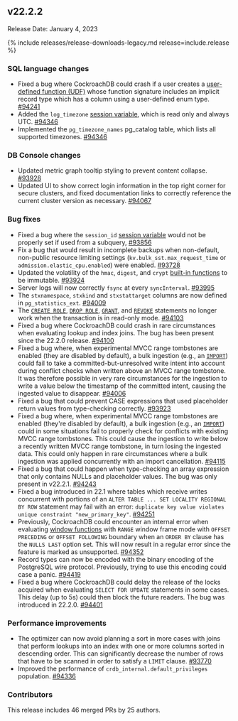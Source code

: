 ## v22.2.2

Release Date: January 4, 2023

{% include releases/release-downloads-legacy.md release=include.release %}

<h3 id="v22-2-2-sql-language-changes">SQL language changes</h3>

- Fixed a bug where CockroachDB could crash if a user creates a [user-defined function (UDF)](https://www.cockroachlabs.com/docs/v22.2/user-defined-functions) whose function signature includes an implicit record type which has a column using a user-defined enum type. [#94241][#94241]
- Added the `log_timezone` [session variable](https://www.cockroachlabs.com/docs/v22.2/set-vars), which is read only and always UTC. [#94346][#94346]
- Implemented the `pg_timezone_names` pg_catalog table, which lists all supported timezones. [#94346][#94346]

<h3 id="v22-2-2-db-console-changes">DB Console changes</h3>

- Updated metric graph tooltip styling to prevent content collapse. [#93928][#93928]
- Updated UI to show correct login information in the top right corner for secure clusters, and fixed documentation links to correctly reference the current cluster version as necessary. [#94067][#94067]

<h3 id="v22-2-2-bug-fixes">Bug fixes</h3>

- Fixed a bug where the `session_id` [session variable](https://www.cockroachlabs.com/docs/v22.2/set-vars) would not be properly set if used from a subquery, [#93856][#93856]
- Fix a bug that would result in incomplete backups when non-default, non-public resource limiting settings (`kv.bulk_sst.max_request_time` or `admission.elastic_cpu.enabled`) were enabled. [#93728][#93728]
- Updated the volatility of the `hmac`, `digest`, and `crypt` [built-in functions](https://www.cockroachlabs.com/docs/v22.2/functions-and-operators) to be immutable. [#93924][#93924]
- Server logs will now correctly `fsync` at every `syncInterval`. [#93995][#93995]
- The `stxnamespace`, `stxkind` and `stxstattarget` columns are now defined in `pg_statistics_ext`. [#94009][#94009]
- The [`CREATE ROLE`](https://www.cockroachlabs.com/docs/v22.2/create-role), [`DROP ROLE`](https://www.cockroachlabs.com/docs/v22.2/drop-role), [`GRANT`](https://www.cockroachlabs.com/docs/v22.2/grant), and [`REVOKE`](https://www.cockroachlabs.com/docs/v22.2/revoke) statements no longer work when the transaction is in read-only mode. [#94103][#94103]
- Fixed a bug where CockroachDB could crash in rare circumstances when evaluating lookup and index joins. The bug has been present since the 22.2.0 release. [#94100][#94100]
- Fixed a bug where, when experimental MVCC range tombstones are enabled (they are disabled by default), a bulk ingestion (e.g., an [`IMPORT`](https://www.cockroachlabs.com/docs/v22.2/import)) could fail to take a committed-but-unresolved write intent into account during conflict checks when written above an MVCC range tombstone. It was therefore possible in very rare circumstances for the ingestion to write a value below the timestamp of the committed intent, causing the ingested value to disappear. [#94006][#94006]
- Fixed a bug that could prevent CASE expressions that used placeholder return values from type-checking correctly. [#93923][#93923]
- Fixed a bug where, when experimental MVCC range tombstones are enabled (they're disabled by default), a bulk ingestion (e.g., an [`IMPORT`](https://www.cockroachlabs.com/docs/v22.2/import)) could in some situations fail to properly check for conflicts with existing MVCC range tombstones. This could cause the ingestion to write below a recently written MVCC range tombstone, in turn losing the ingested data. This could only happen in rare circumstances where a bulk ingestion was applied concurrently with an import cancellation. [#94115][#94115]
- Fixed a bug that could happen when type-checking an array expression that only contains NULLs and placeholder values. The bug was only present in v22.2.1. [#94243][#94243]
- Fixed a bug introduced in 22.1 where tables which receive writes concurrent with portions of an `ALTER TABLE ... SET LOCALITY REGIONAL BY ROW` statement may fail with an error: `duplicate key value violates unique constraint "new_primary_key"`. [#94251][#94251]
- Previously, CockroachDB could encounter an internal error when evaluating [window functions](https://www.cockroachlabs.com/docs/v22.2/window-functions) with `RANGE` window frame mode with `OFFSET PRECEDING` or `OFFSET FOLLOWING` boundary when an `ORDER BY` clause has the `NULLS LAST` option set. This will now result in a regular error since the feature is marked as unsupported. [#94352][#94352]
- Record types can now be encoded with the binary encoding of the PostgreSQL wire protocol. Previously, trying to use this encoding could case a panic. [#94419][#94419]
- Fixed a bug where CockroachDB could delay the release of the locks acquired when evaluating `SELECT FOR UPDATE` statements in some cases. This delay (up to 5s) could then block the future readers. The bug was introduced in 22.2.0. [#94401][#94401]

<h3 id="v22-2-2-performance-improvements">Performance improvements</h3>

- The optimizer can now avoid planning a sort in more cases with joins that perform lookups into an index with one or more columns sorted in descending order. This can significantly decrease the number of rows that have to be scanned in order to satisfy a `LIMIT` clause. [#93770][#93770]
- Improved the performance of `crdb_internal.default_privileges` population. [#94336][#94336]

<div class="release-note-contributors" markdown="1">

<h3 id="v22-2-2-contributors">Contributors</h3>

This release includes 46 merged PRs by 25 authors.

</div>

[#93728]: https://github.com/cockroachdb/cockroach/pull/93728
[#93770]: https://github.com/cockroachdb/cockroach/pull/93770
[#93856]: https://github.com/cockroachdb/cockroach/pull/93856
[#93923]: https://github.com/cockroachdb/cockroach/pull/93923
[#93924]: https://github.com/cockroachdb/cockroach/pull/93924
[#93928]: https://github.com/cockroachdb/cockroach/pull/93928
[#93995]: https://github.com/cockroachdb/cockroach/pull/93995
[#94006]: https://github.com/cockroachdb/cockroach/pull/94006
[#94009]: https://github.com/cockroachdb/cockroach/pull/94009
[#94067]: https://github.com/cockroachdb/cockroach/pull/94067
[#94100]: https://github.com/cockroachdb/cockroach/pull/94100
[#94103]: https://github.com/cockroachdb/cockroach/pull/94103
[#94115]: https://github.com/cockroachdb/cockroach/pull/94115
[#94241]: https://github.com/cockroachdb/cockroach/pull/94241
[#94243]: https://github.com/cockroachdb/cockroach/pull/94243
[#94251]: https://github.com/cockroachdb/cockroach/pull/94251
[#94336]: https://github.com/cockroachdb/cockroach/pull/94336
[#94346]: https://github.com/cockroachdb/cockroach/pull/94346
[#94352]: https://github.com/cockroachdb/cockroach/pull/94352
[#94401]: https://github.com/cockroachdb/cockroach/pull/94401
[#94419]: https://github.com/cockroachdb/cockroach/pull/94419
